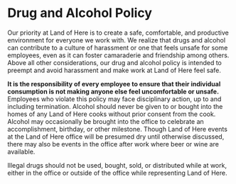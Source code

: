 # Drug and Alcohol Policy

Our priority at Land of Here is to create a safe, comfortable, and productive environment for everyone we work with. We realize that drugs and alcohol can contribute to a culture of harassment or one that feels unsafe for some employees, even as it can foster camaraderie and friendship among others. Above all other considerations, our drug and alcohol policy is intended to preempt and avoid harassment and make work at Land of Here feel safe.  

**It is the responsibility of every employee to ensure that their individual consumption is not making anyone else feel uncomfortable or unsafe.** Employees who violate this policy may face disciplinary action, up to and including termination. Alcohol should never be given to or bought into the homes of any Land of Here cooks without prior consent from the cook. Alcohol may occasionally be brought into the office to celebrate an accomplishment, birthday, or other milestone. Though Land of Here events at the Land of Here office will be presumed dry until otherwise discussed, there may also be events in the office after work where beer or wine are available. 

Illegal drugs should not be used, bought, sold, or distributed while at work, either in the office or outside of the office while representing Land of Here.
